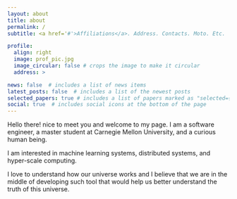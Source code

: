 ```yaml
---
layout: about
title: about
permalink: /
subtitle: <a href='#'>Affiliations</a>. Address. Contacts. Moto. Etc.

profile:
  align: right
  image: prof_pic.jpg
  image_circular: false # crops the image to make it circular
  address: >

news: false  # includes a list of news items
latest_posts: false  # includes a list of the newest posts
selected_papers: true # includes a list of papers marked as "selected={true}"
social: true  # includes social icons at the bottom of the page
---
```


Hello there! nice to meet you and welcome to my page. I am a software engineer, a master student at Carnegie Mellon University, and a curious human being.

I am interested in machine learning systems, distributed systems, and hyper-scale computing.

I love to understand how our universe works and I believe that we are in the middle of developing such tool that would help us better understand the truth of this universe.